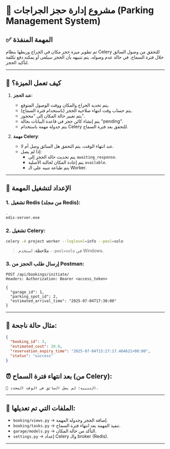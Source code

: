 
# 🚗 مشروع إدارة حجز الجراجات (Parking Management System)

## ✅ المهمة المنفذة
تم تطوير ميزة حجز مكان في الجراج وربطها بنظام Celery للتحقق من وصول السائق خلال فترة السماح. في حالة عدم وصوله، يتم تنبيهه بأن الحجز سيلغى أو يمكنه دفع تكلفة لتأكيد الحجز.

---

## 🧠 كيف تعمل الميزة؟

1. **عند الحجز**:
   - يتم تحديد الجراج والمكان ووقت الوصول المتوقع.
   - يتم حساب وقت انتهاء صلاحية الحجز (باستخدام فترة السماح).
   - يتم تغيير حالة المكان إلى "محجوز".
   - يتم إنشاء كائن حجز في قاعدة البيانات بحالة "pending".
   - يتم جدولة مهمة باستخدام Celery للتحقق بعد فترة السماح.

2. **مهمة Celery**:
   - عند انتهاء الوقت، يتم التحقق هل السائق وصل أم لا.
   - إذا لم يصل:
     - يتم تحديث حالة الحجز إلى `awaiting_response`.
     - يتم إعادة المكان لحالته الأصلية `available`.
     - يتم طباعة تنبيه على الـ Worker.

---

## 🔧 الإعداد لتشغيل المهمة

### 1. تشغيل Redis (من مجلد Redis):
```bash
.
edis-server.exe
```

### 2. تشغيل Celery:
```bash
celery -A project worker --loglevel=info --pool=solo
```

> **ملاحظة**: استخدم `--pool=solo` في Windows.

### 3. إرسال طلب الحجز من Postman:
```http
POST /api/bookings/initiate/
Headers: Authorization: Bearer <access_token>

{
  "garage_id": 1,
  "parking_spot_id": 2,
  "estimated_arrival_time": "2025-07-04T17:30:00"
}
```

---

## 🔁 مثال حالة ناجحة:
```json
{
  "booking_id": 3,
  "estimated_cost": 20.0,
  "reservation_expiry_time": "2025-07-04T15:27:17.464621+00:00",
  "status": "success"
}
```

## ⏰ بعد انتهاء فترة السماح (من Celery):
```
🚨 التنبيه: لم يصل السائق في الوقت المحدد.
```

---

## 📁 الملفات التي تم تعديلها:

- `booking/views.py` → إضافة الحجز وجدولة المهمة.
- `booking/tasks.py` → تنفيذ المهمة بعد انتهاء فترة السماح.
- `garage/models.py` → التأكد من حالة المكان.
- `settings.py` → إعداد Celery والـ broker (Redis).

---

